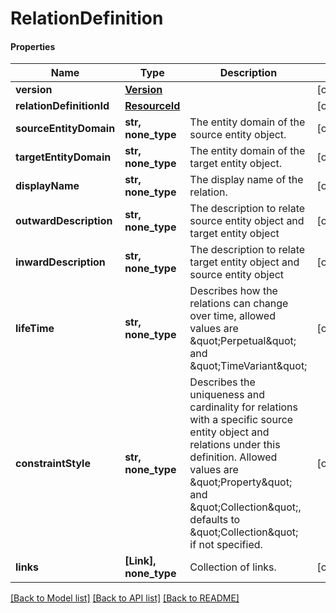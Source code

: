 # RelationDefinition

#### Properties
Name | Type | Description | Notes
------------ | ------------- | ------------- | -------------
**version** | [**Version**](Version.md) |  | [optional] 
**relationDefinitionId** | [**ResourceId**](ResourceId.md) |  | [optional] 
**sourceEntityDomain** | **str, none_type** | The entity domain of the source entity object. | [optional] 
**targetEntityDomain** | **str, none_type** | The entity domain of the target entity object. | [optional] 
**displayName** | **str, none_type** | The display name of the relation. | [optional] 
**outwardDescription** | **str, none_type** | The description to relate source entity object and target entity object | [optional] 
**inwardDescription** | **str, none_type** | The description to relate target entity object and source entity object | [optional] 
**lifeTime** | **str, none_type** | Describes how the relations can change over time, allowed values are \&quot;Perpetual\&quot; and \&quot;TimeVariant\&quot; | [optional] 
**constraintStyle** | **str, none_type** | Describes the uniqueness and cardinality for relations with a specific source entity object and relations under this definition. Allowed values are \&quot;Property\&quot; and \&quot;Collection\&quot;, defaults to \&quot;Collection\&quot; if not specified. | [optional] 
**links** | **[Link], none_type** | Collection of links. | [optional] 

[[Back to Model list]](../README.md#documentation-for-models) [[Back to API list]](../README.md#documentation-for-api-endpoints) [[Back to README]](../README.md)

